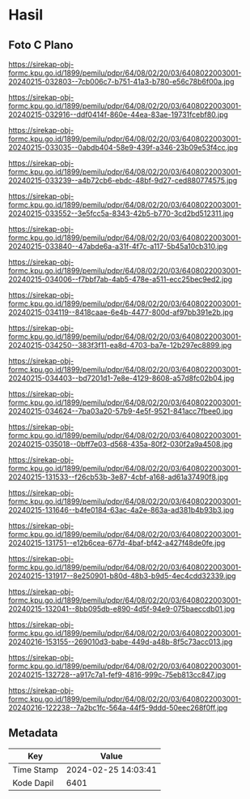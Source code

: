 # Hasil

## Foto C Plano

https://sirekap-obj-formc.kpu.go.id/1899/pemilu/pdpr/64/08/02/20/03/6408022003001-20240215-032803--7cb006c7-b751-41a3-b780-e56c78b6f00a.jpg

https://sirekap-obj-formc.kpu.go.id/1899/pemilu/pdpr/64/08/02/20/03/6408022003001-20240215-032916--ddf0414f-860e-44ea-83ae-19731fcebf80.jpg

https://sirekap-obj-formc.kpu.go.id/1899/pemilu/pdpr/64/08/02/20/03/6408022003001-20240215-033035--0abdb404-58e9-439f-a346-23b09e53f4cc.jpg

https://sirekap-obj-formc.kpu.go.id/1899/pemilu/pdpr/64/08/02/20/03/6408022003001-20240215-033239--a4b72cb6-ebdc-48bf-9d27-ced880774575.jpg

https://sirekap-obj-formc.kpu.go.id/1899/pemilu/pdpr/64/08/02/20/03/6408022003001-20240215-033552--3e5fcc5a-8343-42b5-b770-3cd2bd512311.jpg

https://sirekap-obj-formc.kpu.go.id/1899/pemilu/pdpr/64/08/02/20/03/6408022003001-20240215-033840--47abde6a-a31f-4f7c-a117-5b45a10cb310.jpg

https://sirekap-obj-formc.kpu.go.id/1899/pemilu/pdpr/64/08/02/20/03/6408022003001-20240215-034006--f7bbf7ab-4ab5-478e-a511-ecc25bec9ed2.jpg

https://sirekap-obj-formc.kpu.go.id/1899/pemilu/pdpr/64/08/02/20/03/6408022003001-20240215-034119--8418caae-6e4b-4477-800d-af97bb391e2b.jpg

https://sirekap-obj-formc.kpu.go.id/1899/pemilu/pdpr/64/08/02/20/03/6408022003001-20240215-034250--383f3f11-ea8d-4703-ba7e-12b297ec8899.jpg

https://sirekap-obj-formc.kpu.go.id/1899/pemilu/pdpr/64/08/02/20/03/6408022003001-20240215-034403--bd7201d1-7e8e-4129-8608-a57d8fc02b04.jpg

https://sirekap-obj-formc.kpu.go.id/1899/pemilu/pdpr/64/08/02/20/03/6408022003001-20240215-034624--7ba03a20-57b9-4e5f-9521-841acc7fbee0.jpg

https://sirekap-obj-formc.kpu.go.id/1899/pemilu/pdpr/64/08/02/20/03/6408022003001-20240215-035018--0bff7e03-d568-435a-80f2-030f2a9a4508.jpg

https://sirekap-obj-formc.kpu.go.id/1899/pemilu/pdpr/64/08/02/20/03/6408022003001-20240215-131533--f26cb53b-3e87-4cbf-a168-ad61a37490f8.jpg

https://sirekap-obj-formc.kpu.go.id/1899/pemilu/pdpr/64/08/02/20/03/6408022003001-20240215-131646--b4fe0184-63ac-4a2e-863a-ad381b4b93b3.jpg

https://sirekap-obj-formc.kpu.go.id/1899/pemilu/pdpr/64/08/02/20/03/6408022003001-20240215-131751--e12b6cea-677d-4baf-bf42-a427f48de0fe.jpg

https://sirekap-obj-formc.kpu.go.id/1899/pemilu/pdpr/64/08/02/20/03/6408022003001-20240215-131917--8e250901-b80d-48b3-b9d5-4ec4cdd32339.jpg

https://sirekap-obj-formc.kpu.go.id/1899/pemilu/pdpr/64/08/02/20/03/6408022003001-20240215-132041--8bb095db-e890-4d5f-94e9-075baeccdb01.jpg

https://sirekap-obj-formc.kpu.go.id/1899/pemilu/pdpr/64/08/02/20/03/6408022003001-20240216-153155--269010d3-babe-449d-a48b-8f5c73acc013.jpg

https://sirekap-obj-formc.kpu.go.id/1899/pemilu/pdpr/64/08/02/20/03/6408022003001-20240215-132728--a917c7a1-fef9-4816-999c-75eb813cc847.jpg

https://sirekap-obj-formc.kpu.go.id/1899/pemilu/pdpr/64/08/02/20/03/6408022003001-20240216-122238--7a2bc1fc-564a-44f5-9ddd-50eec268f0ff.jpg


## Metadata

| Key        | Value               |
| ---------- | ------------------- |
| Time Stamp | 2024-02-25 14:03:41 |
| Kode Dapil | 6401                |



